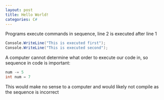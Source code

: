 ```yaml
---
layout: post
title: Hello World!
categories: C#
---
```

Programs execute commands in sequence, line 2 is executed after line 1
```csharp
Console.WriteLine("This is executed first");
Console.WriteLine("This is executed second");
```

A computer cannot determine what order to execute our code in, so sequence in code is important:
```csharp
num -= 5
int num = 7
```
This would make no sense to a computer and would likely not compile as the sequence is incorrect
